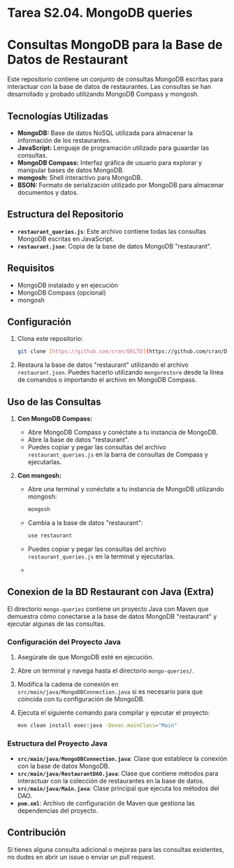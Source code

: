 # Tarea S2.04. MongoDB queries

# Consultas MongoDB para la Base de Datos de Restaurant

Este repositorio contiene un conjunto de consultas MongoDB escritas para interactuar con la base de datos de restaurantes. Las consultas se han desarrollado y probado utilizando MongoDB Compass y mongosh.

## Tecnologías Utilizadas

* **MongoDB:** Base de datos NoSQL utilizada para almacenar la información de los restaurantes.
* **JavaScript:** Lenguaje de programación utilizado para guaardar las consultas.
* **MongoDB Compass:** Interfaz gráfica de usuario para explorar y manipular bases de datos MongoDB.
* **mongosh:** Shell interactivo para MongoDB.
* **BSON:** Formato de serialización utilizado por MongoDB para almacenar documentos y datos.


## Estructura del Repositorio

* **`restaurant_queries.js`**: Este archivo contiene todas las consultas MongoDB escritas en JavaScript.
* **`restaurant.json`**: Copia de la base de datos MongoDB "restaurant".

## Requisitos

* MongoDB instalado y en ejecución
* MongoDB Compass (opcional)
* mongosh

## Configuración

1.  Clona este repositorio:

    ```bash
    git clone [https://github.com/cran/DELTD](https://github.com/cran/DELTD](https://github.com/sserranom/S204-mongoDB-queries.git)
    ```

2.  Restaura la base de datos "restaurant" utilizando el archivo `restaurant.json`. Puedes hacerlo utilizando `mongorestore` desde la línea de comandos o importando el archivo en MongoDB Compass.

## Uso de las Consultas

1.  **Con MongoDB Compass:**
    * Abre MongoDB Compass y conéctate a tu instancia de MongoDB.
    * Abre la base de datos "restaurant".
    * Puedes copiar y pegar las consultas del archivo `restaurant_queries.js` en la barra de consultas de Compass y ejecutarlas.

2.  **Con mongosh:**
    * Abre una terminal y conéctate a tu instancia de MongoDB utilizando mongosh:

        ```bash
        mongosh
        ```

    * Cambia a la base de datos "restaurant":

        ```javascript
        use restaurant
        ```

    * Puedes copiar y pegar las consultas del archivo `restaurant_queries.js` en la terminal y ejecutarlas.
    * 
## Conexion de la BD Restaurant con Java (Extra)

El directorio `mongo-queries` contiene un proyecto Java con Maven que demuestra cómo conectarse a la base de datos MongoDB "restaurant" y ejecutar algunas de las consultas.

### Configuración del Proyecto Java

1.  Asegúrate de que MongoDB esté en ejecución.
2.  Abre un terminal y navega hasta el directorio `mongo-queries/`.
3.  Modifica la cadena de conexión en `src/main/java/MongoDBConnection.java` si es necesario para que coincida con tu configuración de MongoDB.
4.  Ejecuta el siguiente comando para compilar y ejecutar el proyecto:

    ```bash
    mvn clean install exec:java -Dexec.mainClass="Main"
    ```

### Estructura del Proyecto Java

* **`src/main/java/MongoDBConnection.java`**: Clase que establece la conexión con la base de datos MongoDB.
* **`src/main/java/RestaurantDAO.java`**: Clase que contiene métodos para interactuar con la colección de restaurantes en la base de datos.
* **`src/main/java/Main.java`**: Clase principal que ejecuta los métodos del DAO.
* **`pom.xml`**: Archivo de configuración de Maven que gestiona las dependencias del proyecto.


## Contribución

Si tienes alguna consulta adicional o mejoras para las consultas existentes, no dudes en abrir un issue o enviar un pull request.
